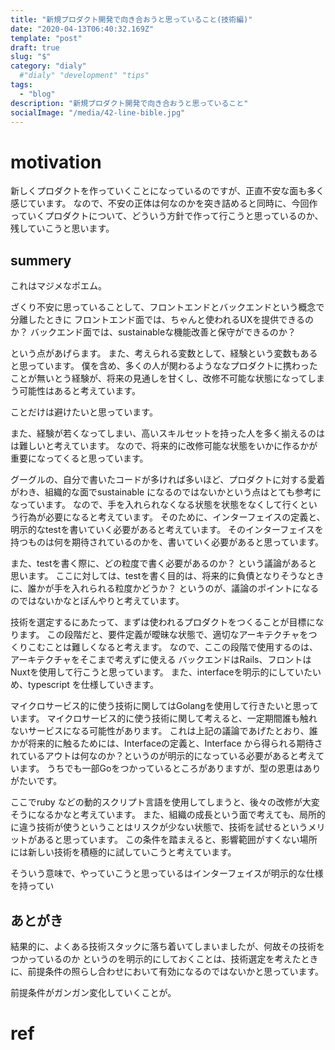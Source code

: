 ```yaml
---
title: "新規プロダクト開発で向き合おうと思っていること(技術編)"
date: "2020-04-13T06:40:32.169Z"
template: "post"
draft: true
slug: "$"
category: "dialy"
  #"dialy" "development" "tips"
tags:
  - "blog"
description: "新規プロダクト開発で向き合おうと思っていること"
socialImage: "/media/42-line-bible.jpg"
---
```


# motivation

新しくプロダクトを作っていくことになっているのですが、正直不安な面も多く感じています。
なので、不安の正体は何なのかを突き詰めると同時に、今回作っていくプロダクトについて、どういう方針で作って行こうと思っているのか、残していこうと思います。

## summery
これはマジメなポエム。

ざくり不安に思っていることして、フロントエンドとバックエンドという概念で分離したときに
フロントエンド面では、ちゃんと使われるUXを提供できるのか？
バックエンド面では、sustainableな機能改善と保守ができるのか？

という点があげらます。
また、考えられる変数として、経験という変数もあると思っています。
僕を含め、多くの人が関わるようななプロダクトに携わったことが無いとう経験が、将来の見通しを甘くし、改修不可能な状態になってしまう可能性はあると考えています。

ことだけは避けたいと思っています。

また、経験が若くなってしまい、高いスキルセットを持った人を多く揃えるのはは難しいと考えています。
なので、将来的に改修可能な状態をいかに作るかが重要になってくると思っています。

グーグルの、自分で書いたコードが多ければ多いほど、プロダクトに対する愛着がわき、組織的な面でsustainable になるのではないかという点はとても参考になっています。
なので、手を入れられなくなる状態を状態をなくして行くという行為が必要になると考えています。
そのために、インターフェイスの定義と、明示的なtestを書いていく必要があると考えています。
そのインターフェイスを持つものは何を期待されているのかを、書いていく必要があると思っています。

また、testを書く際に、どの粒度で書く必要があるのか？
という議論があると思います。
ここに対しては、testを書く目的は、将来的に負債となりそうなときに、誰かが手を入れられる粒度かどうか？
というのが、議論のポイントになるのではないかなとぼんやりと考えています。

技術を選定するにあたって、まずは使われるプロダクトをつくることが目標になります。
この段階だと、要件定義が曖昧な状態で、適切なアーキテクチャをつくりこむことは難しくなると考えます。
なので、ここの段階で使用するのは、アーキテクチャをそこまで考えずに使える バックエンドはRails、フロントはNuxtを使用して行こうと思っています。
また、interfaceを明示的にしていたいめ、typescript を仕様していきます。

マイクロサービス的に使う技術に関してはGolangを使用して行きたいと思っています。
マイクロサービス的に使う技術に関して考えると、一定期間誰も触れないサービスになる可能性があります。
これは上記の議論であげたとおり、誰かが将来的に触るためには、Interfaceの定義と、Interface から得られる期待されているアウトは何なのか？というのが明示的になっている必要があると考えています。
うちでも一部Goをつかっているところがありますが、型の恩恵はありがたいです。

ここでruby などの動的スクリプト言語を使用してしまうと、後々の改修が大変そうになるかなと考えています。
また、組織の成長という面で考えても、局所的に違う技術が使うということはリスクが少ない状態で、技術を試せるというメリットがあると思っています。
この条件を踏まえると、影響範囲がすくない場所には新しい技術を積極的に試していこうと考えています。

そういう意味で、やっていこうと思っているはインターフェイスが明示的な仕様を持ってい

## あとがき
結果的に、よくある技術スタックに落ち着いてしまいましたが、何故その技術をつかっているのか
というのを明示的にしておくことは、技術選定を考えたときに、前提条件の照らし合わせにおいて有効になるのではないかと思っています。

前提条件がガンガン変化していくことが。

# ref
